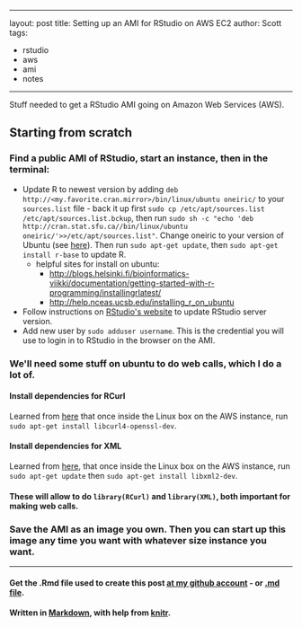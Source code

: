 

---
layout: post
title: Setting up an AMI for RStudio on AWS EC2
author: Scott
tags:
- rstudio
- aws
- ami
- notes
---


Stuff needed to get a RStudio AMI going on Amazon Web Services (AWS). 

## Starting from scratch 

### Find a public AMI of RStudio, start an instance, then in the terminal:

+ Update R to newest version by adding `deb http://<my.favorite.cran.mirror>/bin/linux/ubuntu oneiric/` to your `sources.list` file - back it up first `sudo cp /etc/apt/sources.list /etc/apt/sources.list.bckup`, then run `sudo sh -c "echo 'deb http://cran.stat.sfu.ca//bin/linux/ubuntu oneiric/'>>/etc/apt/sources.list"`. Change oneiric to your version of Ubuntu (see [here](http://cran.r-project.org/bin/linux/ubuntu/)). Then run `sudo apt-get update`, then `sudo apt-get install r-base` to update R.
	+ helpful sites for install on ubuntu: 
		+ http://blogs.helsinki.fi/bioinformatics-viikki/documentation/getting-started-with-r-programming/installingrlatest/
		+ http://help.nceas.ucsb.edu/installing_r_on_ubuntu
+ Follow instructions on [RStudio's website](http://rstudio.org/download/server) to update RStudio server version.
+ Add new user by `sudo adduser username`.  This is the credential you will use to login in to RStudio in the browser on the AMI. 

### We'll need some stuff on ubuntu to do web calls, which I do a lot of.  

#### Install dependencies for RCurl 
Learned from [here](http://www.omegahat.org/RCurl/FAQ.html) that once inside the Linux box on the AWS instance, run `sudo apt-get install libcurl4-openssl-dev`. 

#### Install dependencies for XML
Learned from [here](http://stackoverflow.com/questions/7765429/unable-to-install-r-package-in-ubuntu-11-04), that once inside the Linux box on the AWS instance, run `sudo apt-get update` then `sudo apt-get install libxml2-dev`. 

#### These will allow to do `library(RCurl)` and `library(XML)`, both important for making web calls. 

### Save the AMI as an image you own.  Then you can start up this image any time you want with whatever size instance you want. 


*********
#### Get the .Rmd file used to create this post [at my github account](https://github.com/SChamberlain/scott/blob/master/_drafts/2012-09-26-using-aws.Rmd) - or [.md file](https://github.com/SChamberlain/scott/tree/master/_posts/2012-09-26-using-aws.md).

#### Written in [Markdown](http://daringfireball.net/projects/markdown/), with help from [knitr](http://yihui.name/knitr/).
